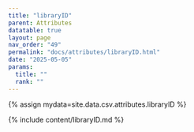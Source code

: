 ```yaml
---
title: "libraryID"
parent: Attributes
datatable: true
layout: page
nav_order: "49"
permalink: "docs/attributes/libraryID.html"
date: "2025-05-05"
params:
  title: ""
  rank: ""
---
```

{% assign mydata=site.data.csv.attributes.libraryID %} 

{% include content/libraryID.md %}
